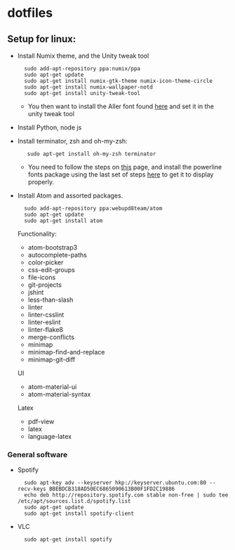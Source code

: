 # dotfiles

## Setup for linux:

- Install Numix theme, and the Unity tweak tool

        sudo add-apt-repository ppa:numix/ppa 
        sudo apt-get update 
        sudo apt-get install numix-gtk-theme numix-icon-theme-circle 
        sudo apt-get install numix-wallpaper-notd
        sudo apt-get install unity-tweak-tool
    - You then want to install the Aller font found [here](https://www.fontsquirrel.com/fonts/aller) and set it in the unity tweak tool
    
- Install Python, node js

- Install terminator, zsh and oh-my-zsh:

         sudo apt-get install oh-my-zsh terminator
    - You need to follow the steps on [this](http://jabran.me/articles/ubuntu-dev-workspace-with-terminator-oh-my-zsh-cobalt2/) page, and install the powerline fonts package using the last set of steps [here](https://powerline.readthedocs.org/en/latest/installation/linux.html#font-installation) to get it to display properly.
    
- Install Atom and assorted packages.

        sudo add-apt-repository ppa:webupd8team/atom
        sudo apt-get update
        sudo apt-get install atom
    Functionality:
    - atom-bootstrap3
    - autocomplete-paths
    - color-picker
    - css-edit-groups
    - file-icons
    - git-projects
    - jshint
    - less-than-slash
    - linter
    - linter-csslint
    - linter-eslint
    - linter-flake8
    - merge-conflicts
    - minimap
    - minimap-find-and-replace
    - minimap-git-diff
    
    UI
    - atom-material-ui
    - atom-material-syntax
    
    Latex
    - pdf-view
    - latex
    - language-latex
    
### General software
- Spotify

        sudo apt-key adv --keyserver hkp://keyserver.ubuntu.com:80 --recv-keys BBEBDCB318AD50EC6865090613B00F1FD2C19886
        echo deb http://repository.spotify.com stable non-free | sudo tee /etc/apt/sources.list.d/spotify.list
        sudo apt-get update
        sudo apt-get install spotify-client
        
- VLC

        sudo apt-get install spotify
